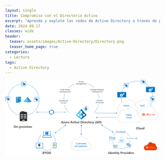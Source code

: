 ```yaml
---
layout: single
title: Compromiso con el Directorio Activo
excerpt: "Aprenda y explote las redes de Active Directory a través de problemas de seguridad centrales derivados de configuraciones incorrectas."
date: 2024-09-17
classes: wide
header:
  teaser: assets/images/Active-Directory/Directory.png
  teaser_home_page: true
categories:
  - Lectura
tags:
  - Active Directory
---
```


![Portada](assets/images/Active-Directory/Portada.png)
